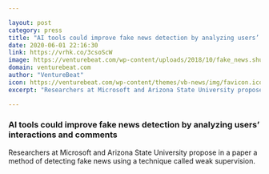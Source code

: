 ```yaml
---

layout: post
category: press
title: "AI tools could improve fake news detection by analyzing users’ interactions and comments"
date: 2020-06-01 22:16:30
link: https://vrhk.co/3csoScW
image: https://venturebeat.com/wp-content/uploads/2018/10/fake_news.shutterstock_559003162-e1582064474697.jpg?w=1200&strip=all
domain: venturebeat.com
author: "VentureBeat"
icon: https://venturebeat.com/wp-content/themes/vb-news/img/favicon.ico
excerpt: "Researchers at Microsoft and Arizona State University propose in a paper a method of detecting fake news using a technique called weak supervision."

---
```


### AI tools could improve fake news detection by analyzing users’ interactions and comments

Researchers at Microsoft and Arizona State University propose in a paper a method of detecting fake news using a technique called weak supervision.